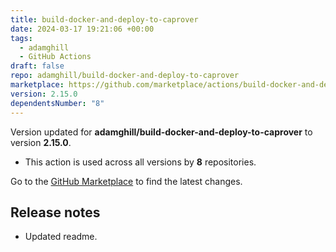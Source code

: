 ```yaml
---
title: build-docker-and-deploy-to-caprover
date: 2024-03-17 19:21:06 +00:00
tags:
  - adamghill
  - GitHub Actions
draft: false
repo: adamghill/build-docker-and-deploy-to-caprover
marketplace: https://github.com/marketplace/actions/build-docker-and-deploy-to-caprover
version: 2.15.0
dependentsNumber: "8"
---
```



Version updated for **adamghill/build-docker-and-deploy-to-caprover** to version **2.15.0**.
- This action is used across all versions by **8** repositories.

Go to the [GitHub Marketplace](https://github.com/marketplace/actions/build-docker-and-deploy-to-caprover) to find the latest changes.

## Release notes

- Updated readme.
